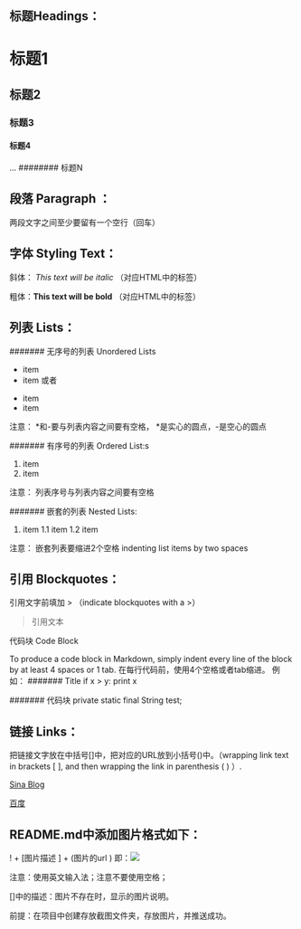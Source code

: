 ## 标题Headings：
# 标题1
## 标题2
### 标题3
#### 标题4
...
######## 标题N

## 段落 Paragraph ：
两段文字之间至少要留有一个空行（回车）

## 字体 Styling Text：

斜体： *This text will be italic*  （对应HTML中的标签）

粗体：**This text will be bold** （对应HTML中的标签）


## 列表 Lists：

####### 无序号的列表 Unordered Lists
* item 
* item
或者
- item
- item

注意： *和-要与列表内容之间要有空格， *是实心的圆点，-是空心的圆点

####### 有序号的列表 Ordered List:s
1. item
2. item

注意： 列表序号与列表内容之间要有空格

####### 嵌套的列表 Nested Lists:
1. item
    1.1 item
    1.2 item    

注意： 嵌套列表要缩进2个空格  indenting list items by two spaces


## 引用 Blockquotes：
引用文字前填加 > （indicate blockquotes with a >）
> 引用文本
 
代码块 Code Block

To produce a code block in Markdown, simply indent every line of the block by at least 4 spaces or 1 tab.
在每行代码前，使用4个空格或者tab缩进。
例如：
####### Title
    if x > y:
        print x
 
####### 代码块
    private static final String test;
    
## 链接 Links：
把链接文字放在中括号[]中，把对应的URL放到小括号()中。（wrapping link text in brackets [ ], and then wrapping the link in parenthesis ( ) ）.

[Sina Blog](blog.sina.com.cn)

[百度](www.baidu.com)

## README.md中添加图片格式如下：

! + [图片描述 ] + (图片的url ) 即：![](img_url)

注意：使用英文输入法；注意不要使用空格；

[]中的描述：图片不存在时，显示的图片说明。

前提：在项目中创建存放截图文件夹，存放图片，并推送成功。